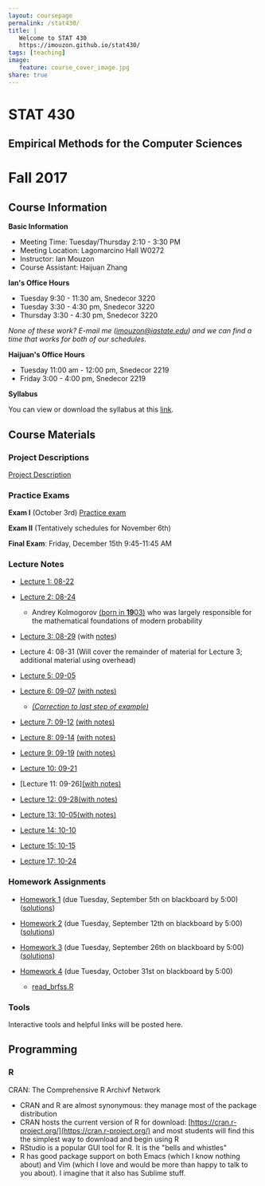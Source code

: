 ```yaml
---
layout: coursepage
permalink: /stat430/
title: |
   Welcome to STAT 430
   https://imouzon.github.io/stat430/
tags: [teaching]
image:
   feature: course_cover_image.jpg
share: true
---
```


# STAT 430
## Empirical Methods for the Computer Sciences

# Fall 2017

## Course Information

**Basic Information**

-  Meeting Time: Tuesday/Thursday 2:10 - 3:30 PM
-  Meeting Location: Lagomarcino Hall W0272
-  Instructor: Ian Mouzon
-  Course Assistant: Haijuan Zhang

**Ian's Office Hours**

-  Tuesday 9:30 - 11:30 am, Snedecor 3220
-  Tuesday 3:30 - 4:30 pm, Snedecor 3220
-  Thursday 3:30 - 4:30 pm, Snedecor 3220

*None of these work? E-mail me (imouzon@iastate.edu) and we can find a time that works for both of our schedules.*

**Haijuan's Office Hours**

- Tuesday 11:00 am - 12:00 pm, Snedecor 2219
- Friday 3:00 - 4:00 pm, Snedecor 2219

**Syllabus**

You can view or download the syllabus at this [link](./doc/syllabus_stat430_F17.pdf).

## Course Materials

### Project Descriptions

[Project Description](./proj/stat430-proj.pdf)

### Practice Exams

   <!-- TO DO -->
   **Exam I** (October 3rd) [Practice exam](./pex/exam1/stat430-F17-pexam1.pdf)

   <!-- TO DO -->
   **Exam II** (Tentatively schedules for November 6th)

   <!-- TO DO -->
   **Final Exam**: Friday, December 15th 9:45-11:45 AM

### Lecture Notes

-  [Lecture 1: 08-22](./lec/lec1/index.html)
-  [Lecture 2: 08-24](./lec/lec2/index.html)
   -  Andrey Kolmogorov [(born in **19**03)](https://en.wikipedia.org/wiki/Probability_axioms) who was largely responsible for the mathematical foundations of modern probability
-  [Lecture 3: 08-29](./lec/lec3/index.html) (with [notes](./lec/lec3/sta430_lecture3.pdf))
-  Lecture 4: 08-31 (Will cover the remainder of material for Lecture 3; additional material using overhead)
-  [Lecture 5: 09-05](./lec/lec5/index.html)
-  [Lecture 6: 09-07](./lec/lec6/index.html) [(with notes)](./lec/lec6/lec6-notes.pdf)
   -  [_(Correction to last step of example)_](./lec/lec6/lec6-notes-correction.pdf)
-  [Lecture 7: 09-12](./lec/lec7/index.html) [(with notes)](./lec/lec7/lec7-notes.pdf)
-  [Lecture 8: 09-14](./lec/lec8/index.html) [(with notes)](./lec/lec8/lec8-notes.pdf)
-  [Lecture 9: 09-19](./lec/lec9/index.html) [(with notes)](./lec/lec9/lec9-notes.pdf)
-  [Lecture 10: 09-21](./lec/lec10/index.html)
-  [Lecture 11: 09-26][(with notes)](./lec/lec11/lec11-notes.pdf)
-  [Lecture 12: 09-28](./lec/lec12/index.html)[(with notes)](./lec/lec12/lec12-notes.pdf)
-  [Lecture 13: 10-05](./lec/lec13/index.html)[(with notes)](./lec/lec13/lec13-notes.pdf)
-  [Lecture 14: 10-10](./lec/lec14/index.html)
-  [Lecture 15: 10-15](./lec/lec15/index.html)

-  [Lecture 17: 10-24](./lec/lec17/index.html)
### Homework Assignments

-  [Homework 1](./hw/hw1/stat430-hw1.pdf) (due Tuesday, September 5th on blackboard by 5:00) ([solutions](./hw/hw1/hw1-soln.pdf))

-  [Homework 2](./hw/hw2/stat430-hw2.pdf) (due Tuesday, September 12th on blackboard by 5:00) ([solutions](./hw/hw2/hw2-solutions.pdf))

-  [Homework 3](./hw/hw3/stat430-hw3.pdf) (due Tuesday, September 26th on blackboard by 5:00) ([solutions](./hw/hw3/hw3-soln.pdf))

-  [Homework 4](./hw/hw4/stat430-hw4.pdf) (due Tuesday, October 31st on blackboard by 5:00)
   -  [read_brfss.R](./hw/hw4/read_brfss.R)

### Tools

<!-- TO DO: instructions for downloading R -->
   Interactive tools and helpful links will be posted here.

## Programming 

### R
CRAN: The Comprehensive R Archivf Network
-  CRAN and R are almost synonymous: they manage most of the package distribution
-  CRAN hosts the current version of R for download: [https://cran.r-project.org/](https://cran.r-project.org/) and most students will find this the simplest way to download and begin using R
-  RStudio is a popular GUI tool for R. It is the "bells and whistles" 
-  R has good package support on both Emacs (which I know nothing about) and Vim (which I love and would be more than happy to talk to you about). I imagine that it also has Sublime stuff.

